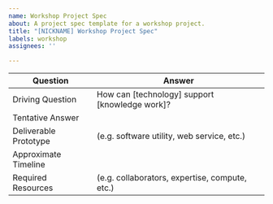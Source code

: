 ```yaml
---
name: Workshop Project Spec
about: A project spec template for a workshop project.
title: "[NICKNAME] Workshop Project Spec"
labels: workshop
assignees: ''

---
```


| Question              	| Answer                                         	|
|-----------------------	|------------------------------------------------	|
| Driving Question      	| How can [technology] support [knowledge work]? 	|
| Tentative Answer      	|                                                	|
| Deliverable Prototype 	| (e.g. software utility, web service, etc.)     	|
| Approximate Timeline  	|                                                	|
| Required Resources    	| (e.g. collaborators, expertise, compute, etc.)                	|
